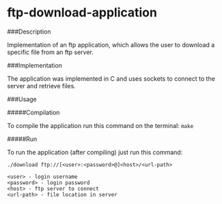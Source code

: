 ftp-download-application
========================

###Description

Implementation of an ftp application, which allows the user to download a specific file from an ftp server.


###Implementation

The application was implemented in C and uses sockets to connect to the server and retrieve files.

###Usage

#####Compilation

To compile the application run this command on the terminal:
`make`

#####Run

To run the application (after compiling) just run this command:
```
./download ftp://[<user>:<password>@]<host>/<url-path>

<user> - login username
<password> - login password
<host> - ftp server to connect
<url-path> - file location in server
```
